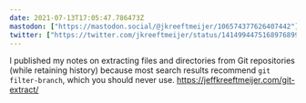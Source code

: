 ```yaml
---
date: 2021-07-13T17:05:47.786473Z
mastodon: ["https://mastodon.social/@jkreeftmeijer/106574377626407442"]
twitter: ["https://twitter.com/jkreeftmeijer/status/1414994475168976899"]
---
```

I published my notes on extracting files and directories from Git repositories (while retaining history) because most search results recommend `git filter-branch`, which you should never use.  https://jeffkreeftmeijer.com/git-extract/
